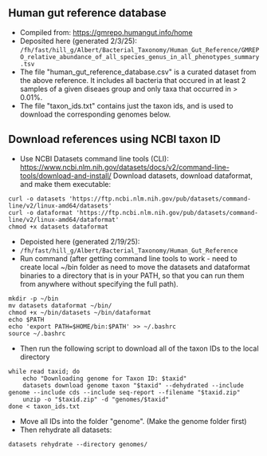 ## Human gut reference database
- Compiled from: https://gmrepo.humangut.info/home
- Deposited here (generated 2/3/25): ```/fh/fast/hill_g/Albert/Bacterial_Taxonomy/Human_Gut_Reference/GMREPO_relative_abundance_of_all_species_genus_in_all_phenotypes_summary.tsv```
- The file "human_gut_reference_database.csv" is a curated dataset from the above reference.  It includes all bacteria that occured in at least 2 samples of a given diseaes group and only taxa that occurred in > 0.01%.
- The file "taxon_ids.txt" contains just the taxon ids, and is used to download the corresponding genomes below.

## Download references using NCBI taxon ID
- Use NCBI Datasets command line tools (CLI): https://www.ncbi.nlm.nih.gov/datasets/docs/v2/command-line-tools/download-and-install/
Download datasets, download dataformat, and make them executable:
```
curl -o datasets 'https://ftp.ncbi.nlm.nih.gov/pub/datasets/command-line/v2/linux-amd64/datasets'
curl -o dataformat 'https://ftp.ncbi.nlm.nih.gov/pub/datasets/command-line/v2/linux-amd64/dataformat'
chmod +x datasets dataformat
```

- Depoisted here (generated 2/19/25):
- ```/fh/fast/hill_g/Albert/Bacterial_Taxonomy/Human_Gut_Reference```
- Run command (after getting command line tools to work - need to create local ~/bin folder as need to move the datasets and dataformat binaries to a directory that is in your PATH, so that you can run them from anywhere without specifying the full path).
```
mkdir -p ~/bin
mv datasets dataformat ~/bin/
chmod +x ~/bin/datasets ~/bin/dataformat
echo $PATH
echo 'export PATH=$HOME/bin:$PATH' >> ~/.bashrc
source ~/.bashrc
```
- Then run the following script to download all of the taxon IDs to the local directory
```
while read taxid; do
    echo "Downloading genome for Taxon ID: $taxid"
    datasets download genome taxon "$taxid" --dehydrated --include genome --include cds --include seq-report --filename "$taxid.zip"
    unzip -o "$taxid.zip" -d "genomes/$taxid"
done < taxon_ids.txt
```
- Move all IDs into the folder "genome". (Make the genome folder first)
- Then rehydrate all datasets:
```
datasets rehydrate --directory genomes/
```
